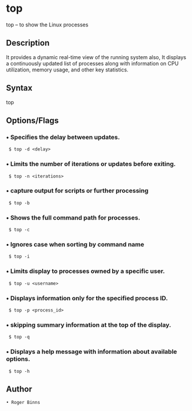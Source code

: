 # top
top – to show the Linux processes
## Description 
It provides a dynamic real-time view of the running system also, It displays a continuously 
updated list of processes along with information on CPU utilization, memory usage, and 
other key statistics. 
## Syntax 
top 
## Options/Flags 
   ### • Specifies the delay between updates. 
     $ top -d <delay> 
   ### • Limits the number of iterations or updates before exiting. 
     $ top -n <iterations> 
   ### • capture output for scripts or further processing 
     $ top -b 
   ### • Shows the full command path for processes. 
     $ top -c 
   ### •  Ignores case when sorting by command name 
     $ top -i 
   ### • Limits display to processes owned by a specific user. 
     $ top -u <username> 
   ### • Displays information only for the specified process ID. 
     $ top -p <process_id> 
   ### • skipping summary information at the top of the display. 
     $ top -q 
   ### • Displays a help message with information about available options. 
     $ top -h
## Author
    • Roger Binns 